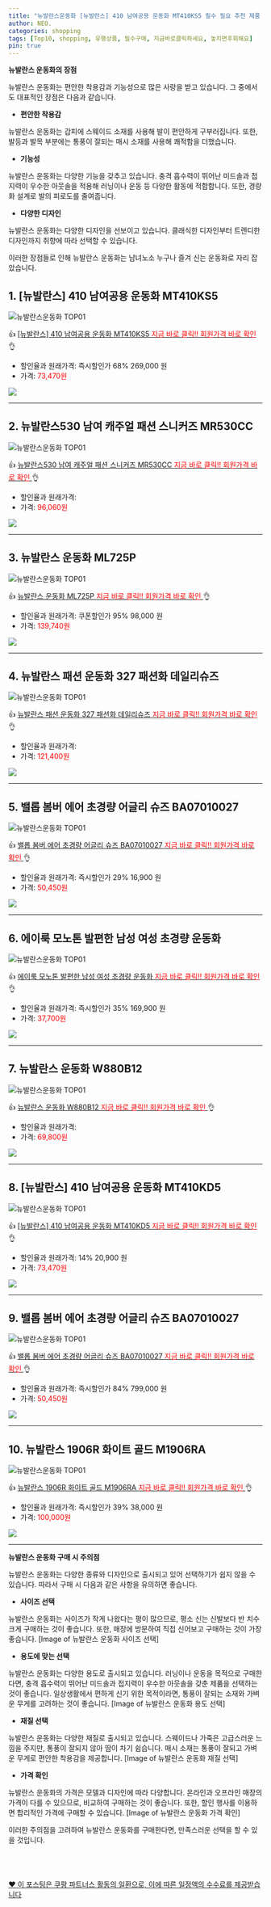 ```yaml
---
title: "뉴발란스운동화 [뉴발란스] 410 남여공용 운동화 MT410KS5 필수 필요 추천 제품 비교 최저 가격 비교 장점 구매 후기 구매평"
author: NEO.
categories: shopping
tags: [Top10, shopping, 유행상품, 필수구매, 지금바로클릭하세요, 놓치면후회해요]
pin: true
---
```

**뉴발란스 운동화의 장점**

뉴발란스 운동화는 편안한 착용감과 기능성으로 많은 사랑을 받고 있습니다. 그 중에서도 대표적인 장점은 다음과 같습니다.

* **편안한 착용감**

뉴발란스 운동화는 갑피에 스웨이드 소재를 사용해 발이 편안하게 구부러집니다. 또한, 발등과 발목 부분에는 통풍이 잘되는 매시 소재를 사용해 쾌적함을 더했습니다.

* **기능성**

뉴발란스 운동화는 다양한 기능을 갖추고 있습니다. 충격 흡수력이 뛰어난 미드솔과 접지력이 우수한 아웃솔을 적용해 러닝이나 운동 등 다양한 활동에 적합합니다. 또한, 경량화 설계로 발의 피로도를 줄여줍니다.

* **다양한 디자인**

뉴발란스 운동화는 다양한 디자인을 선보이고 있습니다. 클래식한 디자인부터 트렌디한 디자인까지 취향에 따라 선택할 수 있습니다.

이러한 장점들로 인해 뉴발란스 운동화는 남녀노소 누구나 즐겨 신는 운동화로 자리 잡았습니다.

   

## 1. [뉴발란스] 410 남여공용 운동화 MT410KS5

![뉴발란스운동화 TOP01](https://thumbnail10.coupangcdn.com/thumbnails/remote/490x490ex/image/vendor_inventory/c9d9/80a1d3cc4dfd395557373d5a287f04a2070dce673b4747e7110acde90807.jpg)


👍 [[뉴발란스] 410 남여공용 운동화 MT410KS5 <font color=red> 지금 바로 클릭!! 회원가격 바로 확인 </font> ](https://link.coupang.com/re/AFFSDP?lptag=AF3617701&subid=GithubCoopas&pageKey=6912218785&traceid=V0-153&itemId=16662248828&vendorItemId=83845885455) 👌 


- 할인율과 원래가격: 즉시할인가 68%  269,000   원
- 가격: <span style='color:red'>73,470원</span>

[![](/discount_price.png)](https://link.coupang.com/re/AFFSDP?lptag=AF3617701&subid=GithubCoopas&pageKey=6912218785&traceid=V0-153&itemId=16662248828&vendorItemId=83845885455)

---


   

## 2. 뉴발란스530 남여 캐주얼 패션 스니커즈 MR530CC

![뉴발란스운동화 TOP01](https://thumbnail7.coupangcdn.com/thumbnails/remote/490x490ex/image/vendor_inventory/10d6/c0f8bde73240e5c9eee5f67a0eb8f9417464991e835185a7555c55994db8.jpg)


👍 [뉴발란스530 남여 캐주얼 패션 스니커즈 MR530CC <font color=red> 지금 바로 클릭!! 회원가격 바로 확인 </font> ](https://link.coupang.com/re/AFFSDP?lptag=AF3617701&subid=GithubCoopas&pageKey=7561055863&traceid=V0-153&itemId=19919884718&vendorItemId=87701701908) 👌 


- 할인율과 원래가격: 
- 가격: <span style='color:red'>96,060원</span>

[![](/discount_price.png)](https://link.coupang.com/re/AFFSDP?lptag=AF3617701&subid=GithubCoopas&pageKey=7561055863&traceid=V0-153&itemId=19919884718&vendorItemId=87701701908)

---


   

## 3. 뉴발란스 운동화 ML725P

![뉴발란스운동화 TOP01](https://thumbnail6.coupangcdn.com/thumbnails/remote/490x490ex/image/retail/images/2023/03/21/12/8/12d90bb4-064f-4d60-baf2-2375f919e651.jpg)


👍 [뉴발란스 운동화 ML725P <font color=red> 지금 바로 클릭!! 회원가격 바로 확인 </font> ](https://link.coupang.com/re/AFFSDP?lptag=AF3617701&subid=GithubCoopas&pageKey=7212094001&traceid=V0-153&itemId=18254395110&vendorItemId=85401049267) 👌 


- 할인율과 원래가격: 쿠폰할인가 95%  98,000   원
- 가격: <span style='color:red'>139,740원</span>

[![](/discount_price.png)](https://link.coupang.com/re/AFFSDP?lptag=AF3617701&subid=GithubCoopas&pageKey=7212094001&traceid=V0-153&itemId=18254395110&vendorItemId=85401049267)

---


   

## 4. 뉴발란스 패션 운동화 327 패션화 데일리슈즈

![뉴발란스운동화 TOP01](https://thumbnail10.coupangcdn.com/thumbnails/remote/490x490ex/image/vendor_inventory/f5d0/eacd2c52a0d9bbd86a43b006133cbd1509087eac5608277e48705345152b.jpg)


👍 [뉴발란스 패션 운동화 327 패션화 데일리슈즈 <font color=red> 지금 바로 클릭!! 회원가격 바로 확인 </font> ](https://link.coupang.com/re/AFFSDP?lptag=AF3617701&subid=GithubCoopas&pageKey=7487505644&traceid=V0-153&itemId=19572717837&vendorItemId=86680472828) 👌 


- 할인율과 원래가격: 
- 가격: <span style='color:red'>121,400원</span>

[![](/discount_price.png)](https://link.coupang.com/re/AFFSDP?lptag=AF3617701&subid=GithubCoopas&pageKey=7487505644&traceid=V0-153&itemId=19572717837&vendorItemId=86680472828)

---


   

## 5. 밸롭 봄버 에어 초경량 어글리 슈즈 BA07010027

![뉴발란스운동화 TOP01](https://thumbnail9.coupangcdn.com/thumbnails/remote/490x490ex/image/retail/images/2020/08/21/20/3/6e9319d0-4335-4ca0-a7b1-669d8b4e9409.jpg)


👍 [밸롭 봄버 에어 초경량 어글리 슈즈 BA07010027 <font color=red> 지금 바로 클릭!! 회원가격 바로 확인 </font> ](https://link.coupang.com/re/AFFSDP?lptag=AF3617701&subid=GithubCoopas&pageKey=1987806335&traceid=V0-153&itemId=3382110587&vendorItemId=71368762961) 👌 


- 할인율과 원래가격: 즉시할인가 29%  16,900   원
- 가격: <span style='color:red'>50,450원</span>

[![](/discount_price.png)](https://link.coupang.com/re/AFFSDP?lptag=AF3617701&subid=GithubCoopas&pageKey=1987806335&traceid=V0-153&itemId=3382110587&vendorItemId=71368762961)

---


   

## 6. 에이룩 모노톤 발편한 남성 여성 초경량 운동화

![뉴발란스운동화 TOP01](https://thumbnail7.coupangcdn.com/thumbnails/remote/490x490ex/image/retail/images/616538659731811-d2d7d1fe-0b6c-4218-9691-637aff2b3c5f.jpg)


👍 [에이룩 모노톤 발편한 남성 여성 초경량 운동화 <font color=red> 지금 바로 클릭!! 회원가격 바로 확인 </font> ](https://link.coupang.com/re/AFFSDP?lptag=AF3617701&subid=GithubCoopas&pageKey=6654450152&traceid=V0-153&itemId=15257547395&vendorItemId=82478188284) 👌 


- 할인율과 원래가격: 즉시할인가 35%  169,900   원
- 가격: <span style='color:red'>37,700원</span>

[![](/discount_price.png)](https://link.coupang.com/re/AFFSDP?lptag=AF3617701&subid=GithubCoopas&pageKey=6654450152&traceid=V0-153&itemId=15257547395&vendorItemId=82478188284)

---


   

## 7. 뉴발란스 운동화 W880B12

![뉴발란스운동화 TOP01](https://thumbnail7.coupangcdn.com/thumbnails/remote/490x490ex/image/rs_quotation_api/odw4xnwz/a57f287ad7434416b1c73b677f602283.jpg)


👍 [뉴발란스 운동화 W880B12 <font color=red> 지금 바로 클릭!! 회원가격 바로 확인 </font> ](https://link.coupang.com/re/AFFSDP?lptag=AF3617701&subid=GithubCoopas&pageKey=7259831057&traceid=V0-153&itemId=18488979380&vendorItemId=85628610612) 👌 


- 할인율과 원래가격: 
- 가격: <span style='color:red'>69,800원</span>

[![](/discount_price.png)](https://link.coupang.com/re/AFFSDP?lptag=AF3617701&subid=GithubCoopas&pageKey=7259831057&traceid=V0-153&itemId=18488979380&vendorItemId=85628610612)

---


   

## 8. [뉴발란스] 410 남여공용 운동화 MT410KD5

![뉴발란스운동화 TOP01](https://thumbnail7.coupangcdn.com/thumbnails/remote/490x490ex/image/vendor_inventory/096d/eba9f56bff5a00be02708c97b62f57e9b769550d4ea59d005347dcf2c619.jpg)


👍 [[뉴발란스] 410 남여공용 운동화 MT410KD5 <font color=red> 지금 바로 클릭!! 회원가격 바로 확인 </font> ](https://link.coupang.com/re/AFFSDP?lptag=AF3617701&subid=GithubCoopas&pageKey=6912222669&traceid=V0-153&itemId=16662267267&vendorItemId=83845884888) 👌 


- 할인율과 원래가격: 14%  20,900   원
- 가격: <span style='color:red'>73,470원</span>

[![](/discount_price.png)](https://link.coupang.com/re/AFFSDP?lptag=AF3617701&subid=GithubCoopas&pageKey=6912222669&traceid=V0-153&itemId=16662267267&vendorItemId=83845884888)

---


   

## 9. 밸롭 봄버 에어 초경량 어글리 슈즈 BA07010027

![뉴발란스운동화 TOP01](https://thumbnail8.coupangcdn.com/thumbnails/remote/490x490ex/image/retail/images/2020/08/21/20/7/a36a5162-4f47-468b-b81a-e1ccdf091de2.jpg)


👍 [밸롭 봄버 에어 초경량 어글리 슈즈 BA07010027 <font color=red> 지금 바로 클릭!! 회원가격 바로 확인 </font> ](https://link.coupang.com/re/AFFSDP?lptag=AF3617701&subid=GithubCoopas&pageKey=1987806335&traceid=V0-153&itemId=3382110572&vendorItemId=71368762848) 👌 


- 할인율과 원래가격: 즉시할인가 84%  799,000   원
- 가격: <span style='color:red'>50,450원</span>

[![](/discount_price.png)](https://link.coupang.com/re/AFFSDP?lptag=AF3617701&subid=GithubCoopas&pageKey=1987806335&traceid=V0-153&itemId=3382110572&vendorItemId=71368762848)

---


   

## 10. 뉴발란스 1906R 화이트 골드 M1906RA

![뉴발란스운동화 TOP01](https://thumbnail6.coupangcdn.com/thumbnails/remote/490x490ex/image/vendor_inventory/c27f/2ababdc24297d89ce2ee743a49b9fc0cbb10647f8381a2f880b4d606c0bf.jpg)


👍 [뉴발란스 1906R 화이트 골드 M1906RA <font color=red> 지금 바로 클릭!! 회원가격 바로 확인 </font> ](https://link.coupang.com/re/AFFSDP?lptag=AF3617701&subid=GithubCoopas&pageKey=7028454377&traceid=V0-153&itemId=19978072119&vendorItemId=87700242644) 👌 


- 할인율과 원래가격: 즉시할인가 39%  38,000   원
- 가격: <span style='color:red'>100,000원</span>

[![](/discount_price.png)](https://link.coupang.com/re/AFFSDP?lptag=AF3617701&subid=GithubCoopas&pageKey=7028454377&traceid=V0-153&itemId=19978072119&vendorItemId=87700242644)

---
**뉴발란스 운동화 구매 시 주의점**

뉴발란스 운동화는 다양한 종류와 디자인으로 출시되고 있어 선택하기가 쉽지 않을 수 있습니다. 따라서 구매 시 다음과 같은 사항을 유의하면 좋습니다.

* **사이즈 선택**

뉴발란스 운동화는 사이즈가 작게 나왔다는 평이 많으므로, 평소 신는 신발보다 반 치수 크게 구매하는 것이 좋습니다. 또한, 매장에 방문하여 직접 신어보고 구매하는 것이 가장 좋습니다.
[Image of 뉴발란스 운동화 사이즈 선택]

* **용도에 맞는 선택**

뉴발란스 운동화는 다양한 용도로 출시되고 있습니다. 러닝이나 운동을 목적으로 구매한다면, 충격 흡수력이 뛰어난 미드솔과 접지력이 우수한 아웃솔을 갖춘 제품을 선택하는 것이 좋습니다. 일상생활에서 편하게 신기 위한 목적이라면, 통풍이 잘되는 소재와 가벼운 무게를 고려하는 것이 좋습니다.
[Image of 뉴발란스 운동화 용도 선택]

* **재질 선택**

뉴발란스 운동화는 다양한 재질로 출시되고 있습니다. 스웨이드나 가죽은 고급스러운 느낌을 주지만, 통풍이 잘되지 않아 땀이 차기 쉽습니다. 매시 소재는 통풍이 잘되고 가벼운 무게로 편안한 착용감을 제공합니다.
[Image of 뉴발란스 운동화 재질 선택]

* **가격 확인**

뉴발란스 운동화의 가격은 모델과 디자인에 따라 다양합니다. 온라인과 오프라인 매장의 가격이 다를 수 있으므로, 비교하여 구매하는 것이 좋습니다. 또한, 할인 행사를 이용하면 합리적인 가격에 구매할 수 있습니다.
[Image of 뉴발란스 운동화 가격 확인]

이러한 주의점을 고려하여 뉴발란스 운동화를 구매한다면, 만족스러운 선택을 할 수 있을 것입니다.<br><br><br><br><br> [ ❤  이 포스팅은 쿠팡 파트너스 활동의 일환으로, 이에 따른 일정액의 수수료를 제공받습니다](https://link.coupang.com/a/bcEFyh)